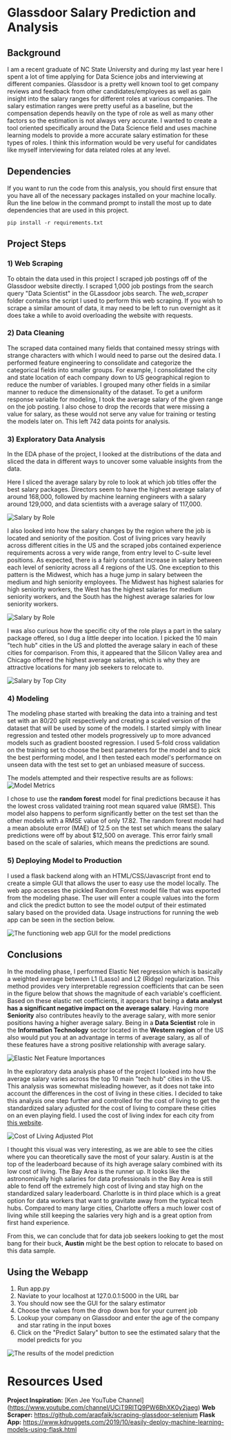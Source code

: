 # Glassdoor Salary Prediction and Analysis

## Background

I am a recent graduate of NC State University and during my last year here I spent a lot of time applying for Data Science jobs and interviewing at different companies. Glassdoor is a pretty well known tool to get company reviews and feedback from other candidates/employees as well as gain insight into the salary ranges for different roles at various companies. The salary estimation ranges were pretty useful as a baseline, but the compensation depends heavily on the type of role as well as many other factors so the estimation is not always very accurate. I wanted to create a tool oriented specifically around the Data Science field and uses machine learning models to provide a more accurate salary estimation for these types of roles. I think this information would be very useful for candidates like myself interviewing for data related roles at any level.

## Dependencies

If you want to run the code from this analysis, you should first ensure that you have all of the necessary packages installed on your machine locally. Run the line below in the command prompt to install the most up to date dependencies that are used in this project.

```
pip install -r requirements.txt
```

## Project Steps

### 1) Web Scraping

To obtain the data used in this project I scraped job postings off of the Glassdoor website directly. I scraped 1,000 job postings from the search query "Data Scientist" in the GLassdoor jobs search. The *web_scraper* folder contains the script I used to perform this web scraping. If you wish to scrape a similar amount of data, it may need to be left to run overnight as it does take a while to avoid overloading the website with requests.


### 2) Data Cleaning

The scraped data contained many fields that contained messy strings with strange characters with which I would need to parse out the desired data. I performed feature engineering to consolidate and categorize the categorical fields into smaller groups. For example, I consolidated the city and state location of each company down to US geographical region to reduce the number of variables. I grouped many other fields in a similar manner to reduce the dimensionality of the dataset. To get a uniform response variable for modeling, I took the average salary of the given range on the job posting. I also chose to drop the records that were missing a value for salary, as these would not serve any value for training or testing the models later on. This left 742 data points for analysis.

### 3) Exploratory Data Analysis

In the EDA phase of the project, I looked at the distributions of the data and sliced the data in different ways to uncover some valuable insights from the data. 

Here I sliced the average salary by role to look at which job titles offer the best salary packages. Directors seem to have the highest average salary of around 168,000, followed by machine learning engineers with a salary around 129,000, and data scientists with a average salary of 117,000.

![Salary by Role](graphics/salary_by_role.png)

I also looked into how the salary changes by the region where the job is located and seniority of the position. Cost of living prices vary heavily across different cities in the US and the scraped jobs contained experience requirements across a very wide range, from entry level to C-suite level positions. As expected, there is a fairly constant increase in salary between each level of seniority across all 4 regions of the US. One exception to this pattern is the Midwest, which has a huge jump in salary between the medium and high seniority employees. The Midwest has highest salaries for high seniority workers, the West has the highest salaries for medium seniority workers, and the South has the highest average salaries for low seniority workers.

![Salary by Role](graphics/salary_by_region.png)

I was also curious how the specific city of the role plays a part in the salary package offered, so I dug a little deeper into location. I picked the 10 main "tech hub" cities in the US and plotted the average salary in each of these cities for comparison. From this, it appeared that the Silicon Valley area and Chicago offered the highest average salaries, which is why they are attractive locations for many job seekers to relocate to.

![Salary by Top City](graphics/salary_by_top_city.png)

### 4) Modeling

The modeling phase started with breaking the data into a training and test set with an 80/20 split respectively and creating a scaled version of the dataset that will be used by some of the models. I started simply with linear regression and tested other models progressively up to more advanced models such as gradient boosted regression. I used 5-fold cross validation on the training set to choose the best parameters for the model and to pick the best performing model, and I then tested each model's performance on unseen data with the test set to get an unbiased measure of success.

The models attempted and their respective results are as follows:
![Model Metrics](graphics/model_result_metrics.png)

I chose to use the **random forest** model for final predictions because it has the lowest cross validated training root mean squared value (RMSE). This model also happens to perform significantly better on the test set than the other models with a RMSE value of only 17.82. The random forest model had a mean absolute error (MAE) of 12.5 on the test set which means the salary predictions were off by about $12,500 on average. This error fairly small based on the scale of salaries, which means the predictions are sound.

### 5) Deploying Model to Production

I used a flask backend along with an HTML/CSS/Javascript front end to create a simple GUI that allows the user to easy use the model locally. The web app accesses the pickled Random Forest model file that was exported from the modeling phase. The user will enter a couple values into the form and click the predict button to see the model output of their estimated salary based on the provided data. Usage instructions for running the web app can be seen in the section below. 

![The functioning web app GUI for the model predictions](graphics/web_app1.png)

## Conclusions

In the modeling phase, I performed Elastic Net regression which is basically a weighted average between L1 (Lasso) and L2 (Ridge) regularization. This method provides very interpretable regression coefficients that can be seen in the figure below that shows the magnitude of each variable's coefficient. Based on these elastic net coefficients, it appears that being a **data analyst has a significant negative impact on the average salary**. Having more **Seniority** also contributes heavily to the average salary, with more senior positions having a higher average salary. Being in a **Data Scientist** role in the **Information Technology** sector located in the **Western region** of the US also would put you at an advantage in terms of average salary, as all of these features have a strong positive relationship with average salary.

![Elastic Net Feature Importances](graphics/EN_feature_importances.png)

In the exploratory data analysis phase of the project I looked into how the average salary varies across the top 10 main "tech hub" cities in the US. This analysis was somewhat misleading however, as it does not take into account the differences in the cost of living in these cities. I decided to take this analysis one step further and controlled for the cost of living to get the standardized salary adjusted for the cost of living to compare these cities on an even playing field. I used the cost of living index for each city from [this website](https://www.expatistan.com/cost-of-living/index/north-america "this website"). 

![Cost of Living Adjusted Plot](graphics/cost_of_living_adj_salary_by_top_city.png)

I thought this visual was very interesting, as we are able to see the cities where you can theoretically save the most of your salary. Austin is at the top of the leaderboard because of its high average salary combined with its low cost of living. The Bay Area is the runner up. It looks like the astronomically high salaries for data professionals in the Bay Area is still able to fend off the extremely high cost of living and stay high on the standardized salary leaderboard. Charlotte is in third place which is a great option for data workers that want to gravitate away from the typical tech hubs. Compared to many large cities, Charlotte offers a much lower cost of living while still keeping the salaries very high and is a great option from first hand experience. 

From this, we can conclude that for data job seekers looking to get the most bang for their buck, **Austin** might be the best option to relocate to based on this data sample.

## Using the Webapp

1) Run app.py
2) Naviate to your localhost at 127.0.0.1:5000 in the URL bar
3) You should now see the GUI for the salary estimator
4) Choose the values from the drop down box for your current job
5) Lookup your company on Glassdoor and enter the age of the company and star rating in the input boxes
6) Click on the "Predict Salary" button to see the estimated salary that the model predicts for you

![The results of the model prediction](graphics/web_app.png)

# Resources Used

**Project Inspiration:** [Ken Jee YouTube Channel] (https://www.youtube.com/channel/UCiT9RITQ9PW6BhXK0y2jaeg)
**Web Scraper:** https://github.com/arapfaik/scraping-glassdoor-selenium
**Flask App:** https://www.kdnuggets.com/2019/10/easily-deploy-machine-learning-models-using-flask.html
